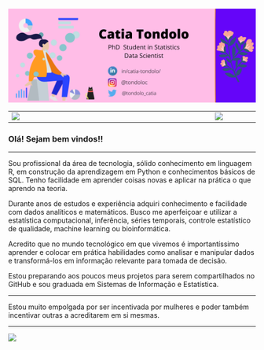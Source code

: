 ![capa github](https://github.com/tondoloc/tondoloc/blob/main/images/CatiaTondolo(1).png)  


<center>
  <table>
    <tr>
        <td><img width="400px" align="left" src="https://github-readme-stats.vercel.app/api/top-langs/?username=tondoloc&hide=html&layout=compact&theme=buefy" /></td>
        <td><img width="495px" align="left" src="https://github-readme-stats.vercel.app/api?username=tondoloc&theme=buefy"/></td>
    </tr>   
  </table>
</center>  

### Olá! Sejam bem vindos!!

---
Sou profissional da área de tecnologia, sólido conhecimento em linguagem R, em construção da aprendizagem em Python e conhecimentos básicos de SQL. Tenho facilidade em aprender coisas novas e aplicar na prática o que aprendo na teoria.

Durante anos de estudos e experiência adquiri conhecimento e facilidade com dados analíticos e matemáticos. Busco me aperfeiçoar e utilizar a estatística computacional, inferência, séries temporais, controle estatístico de qualidade, machine learning ou bioinformática.

Acredito que no mundo tecnológico em que vivemos é importantíssimo aprender e colocar em prática habilidades como analisar e manipular dados e transformá-los em informação relevante para tomada de decisão. 

Estou preparando aos poucos meus projetos para serem compartilhados no GitHub e sou graduada em Sistemas de Informação e Estatística. 

---

Estou muito empolgada por ser incentivada por mulheres e poder também incentivar outras a acreditarem em si mesmas.

---



![](https://komarev.com/ghpvc/?username=tondoloc&color=blue&style=flat)
